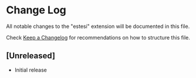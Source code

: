 # Change Log

All notable changes to the "estesi" extension will be documented in this file.

Check [Keep a Changelog](http://keepachangelog.com/) for recommendations on how to structure this file.

## [Unreleased]

- Initial release